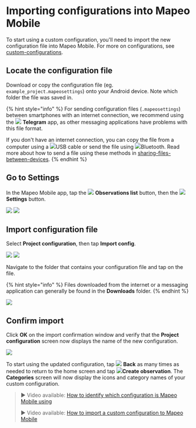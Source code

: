 # Importing configurations into Mapeo Mobile

To start using a custom configuration, you'll need to import the new configuration file into Mapeo Mobile. For more on configurations, see [custom-configurations](../../pre-launch-deployment-preparation/custom-configurations/ "mention").

## Locate the configuration file

Download or copy the configuration file (eg. `example_project.mapeosettings`) onto your Android device. Note which folder the file was saved in.&#x20;

{% hint style="info" %}
For sending configuration files (`.mapeosettings`) between smartphones with an internet connection, we recommend using the ![](../../../.gitbook/assets/Telegram-logo.png) **Telegram** app, as other messaging applications have problems with this file format.&#x20;



If you don't have an internet connection, you can copy the file from a computer using a ![](<../../../.gitbook/assets/USB cable>)USB cable or send the file using ![](../../../.gitbook/assets/Bluetooth)Bluetooth. Read more about how to send a file using these methods in [sharing-files-between-devices](../../troubleshooting/sharing-files-between-devices/ "mention").
{% endhint %}

## Go to Settings

In the Mapeo Mobile app, tap the ![](<../../../.gitbook/assets/app icons\_Observation-list\_GREY.png>) **Observations list** button, then the ![](<../../../.gitbook/assets/app icons\_Settings.png>) **Settings** button.

![](<../../../.gitbook/assets/Home screen - Observations\_list\_button.jpg>)  ![](<../../../.gitbook/assets/Observation screen-Settings button.jpg>)

## Import configuration file

Select **Project configuration**, then tap **Import config**.

![](<../../../.gitbook/assets/Settings screen - Project config.jpg>)  ![](<../../../.gitbook/assets/Project Config screen - Import config button.jpg>)

Navigate to the folder that contains your configuration file and tap on the file.&#x20;

{% hint style="info" %}
Files downloaded from the internet or a messaging application can generally be found in the **Downloads** folder.
{% endhint %}

![](../../../.gitbook/assets/Import\_config\_downloads\_screen.jpg)

## Confirm import

Click **OK** on the import confirmation window and verify that the **Project configuration** screen now displays the name of the new configuration.

![](<../../../.gitbook/assets/Project Config - IMW config.jpg>)

To start using the updated configuration, tap ![](<../../../.gitbook/assets/app icons\_back arrow.png>) **Back** as many times as needed to return to the home screen and tap ![](../../../.gitbook/assets/create\_observation.png)**Create observation**. The **Categories** screen will now display the icons and category names of your custom configuration.&#x20;

> ▶ Video available: [How to identify which configuration is Mapeo Mobile using](https://www.youtube.com/watch?v=SaSxCBGjZiM\&list=PLI10lL3Yr-k2MUMquVTaQxZoiQqfT\_eID\&index=6\&t=65s)
>
> ▶ Video available: [How to import a custom configuration to Mapeo Mobile](https://www.youtube.com/watch?v=PNodALVTG5w\&list=PLI10lL3Yr-k2MUMquVTaQxZoiQqfT\_eID\&index=7\&t=20s)&#x20;
